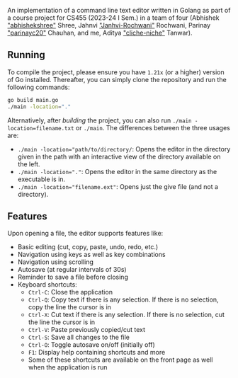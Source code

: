 An implementation of a command line text editor written in Golang as part of a course project for CS455 (2023-24 I Sem.) in a team of four (Abhishek ["abhishekshree"](https://github.com/abhishekshree) Shree, Jahnvi ["Janhvi-Rochwani"](https://github.com/Janhvi-Rochwani) Rochwani, Parinay ["parinayc20"](https://github.com/parinayc20) Chauhan, and me, Aditya ["cliche-niche"](https://github.com/cliche-niche) Tanwar).

## Running
To compile the project, please ensure you have `1.21x` (or a higher) version of Go installed. Thereafter, you can simply clone the repository and run the following commands:
```bash
go build main.go
./main -location="."
```
Alternatively, after <i>building</i> the project, you can also run `./main -location=filename.txt` or `./main`. The differences between the three usages are:
+ `./main -location="path/to/directory/`: Opens the editor in the directory given in the path with an interactive view of the directory available on the left.
+ `./main -location="."`: Opens the editor in the same directory as the executable is in.
+ `./main -location="filename.ext"`: Opens just the give file (and not a directory).

## Features
Upon opening a file, the editor supports features like:
+ Basic editing (cut, copy, paste, undo, redo, etc.)
+ Navigation using keys as well as key combinations
+ Navigation using scrolling
+ Autosave (at regular intervals of 30s)
+ Reminder to save a file before closing
+ Keyboard shortcuts:
    + `Ctrl-C`: Close the application
    + `Ctrl-Q`: Copy text if there is any selection. If there is no selection, copy the line the cursor is in
    + `Ctrl-X`: Cut text if there is any selection. If there is no selection, cut the line the cursor is in
    + `Ctrl-V`: Paste previously copied/cut text
    + `Ctrl-S`: Save all changes to the file
    + `Ctrl-O`: Toggle autosave on/off (initially off)
    + `F1`: Display help containing shortcuts and more
    + Some of these shortcuts are available on the front page as well when the application is run